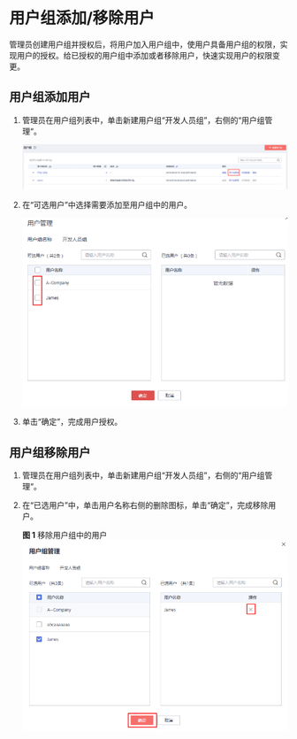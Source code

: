 # 用户组添加/移除用户<a name="iam_03_0002"></a>

管理员创建用户组并授权后，将用户加入用户组中，使用户具备用户组的权限，实现用户的授权。给已授权的用户组中添加或者移除用户，快速实现用户的权限变更。

## 用户组添加用户<a name="section13174442163212"></a>

1.  管理员在用户组列表中，单击新建用户组“开发人员组”，右侧的“用户组管理“。

    ![](figures/zh-cn_image_0221147997.png)

2.  在“可选用户”中选择需要添加至用户组中的用户。

    ![](figures/zh-cn_image_0216776768.png)

3.  单击“确定”，完成用户授权。

## 用户组移除用户<a name="section651117322241"></a>

1.  管理员在用户组列表中，单击新建用户组“开发人员组”，右侧的“用户组管理“。
2.  在“已选用户”中，单击用户名称右侧的删除图标，单击“确定”，完成移除用户。

    **图 1**  移除用户组中的用户<a name="fig17966858102816"></a>  
    ![](figures/移除用户组中的用户.png "移除用户组中的用户")


